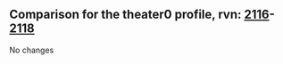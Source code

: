## Comparison for the theater0 profile, rvn: [2116](https://github.com/PRO100KatYT/FortniteProfileRevisions/tree/main/profiles/theater0/2116%20theater0.json)-[2118](https://github.com/PRO100KatYT/FortniteProfileRevisions/tree/main/profiles/theater0/2118%20theater0.json)

No changes
